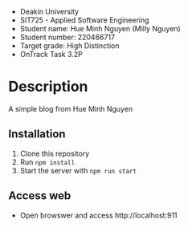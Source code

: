 - Deakin University
- SIT725 - Applied Software Engineering
- Student name: Hue Minh Nguyen (Milly Nguyen)
- Student number: 220466717
- Target grade: High Distinction
- OnTrack Task 3.2P


# Description

A simple blog from Hue Minh Nguyen

## Installation

1. Clone this repository
2. Run `npm install`
3. Start the server with `npm run start`

## Access web
- Open browswer and access http://localhost:911